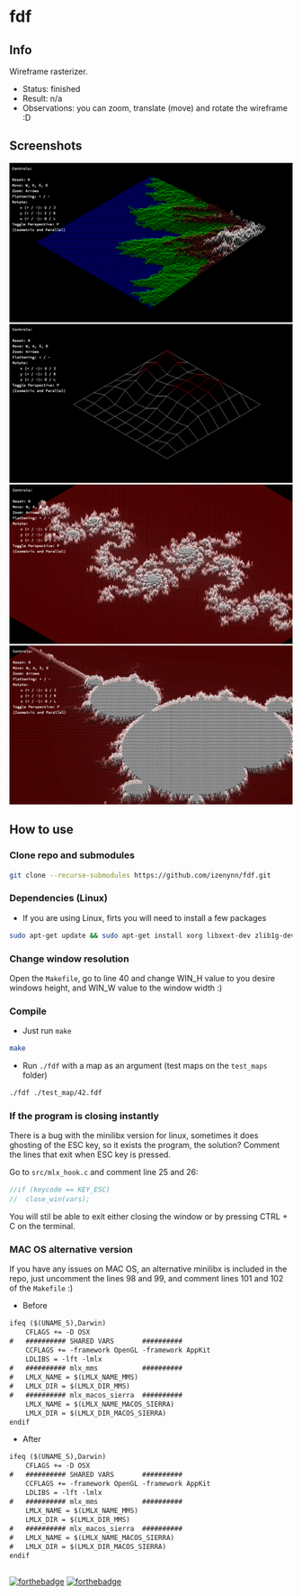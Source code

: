 # fdf

## Info

Wireframe rasterizer.

- Status: finished
- Result: n/a
- Observations: you can zoom, translate (move) and rotate the wireframe :D

## Screenshots

![map t2.fdf screenshot](https://github.com/izenynn/fdf/blob/main/screenshots/01-t2.png)
![map elem-col.fdf screenshot](https://github.com/izenynn/fdf/blob/main/screenshots/02-elem-col.png)
![map julia.fdf screenshot](https://github.com/izenynn/fdf/blob/main/screenshots/03-julia.png)
![map elem-fract.fdf screenshot](https://github.com/izenynn/fdf/blob/main/screenshots/04-elem-fract.png)

## How to use

### Clone repo and submodules

```sh
git clone --recurse-submodules https://github.com/izenynn/fdf.git
```

### Dependencies (Linux)

- If you are using Linux, firts you will need to install a few packages

```sh
sudo apt-get update && sudo apt-get install xorg libxext-dev zlib1g-dev libbsd-dev
```

### Change window resolution

Open the `Makefile`, go to line 40 and change WIN_H value to you desire windows height, and WIN_W value to the window width :)

### Compile

- Just run `make`

```sh
make
```

- Run `./fdf` with a map as an argument (test maps on the `test_maps` folder)

```sh
./fdf ./test_map/42.fdf
```

### If the program is closing instantly

There is a bug with the minilibx version for linux, sometimes it does ghosting of the ESC key, so it exists the program, the solution? Comment the lines that exit when ESC key is pressed.

Go to `src/mlx_hook.c` and comment line 25 and 26:

```c
//if (keycode == KEY_ESC)
//	close_win(vars);
```

You will stil be able to exit either closing the window or by pressing CTRL + C on the terminal.

### MAC OS alternative version

If you have any issues on MAC OS, an alternative minilibx is included in the repo, just uncomment the lines 98 and 99, and comment lines 101 and 102 of the `Makefile` :)

- Before

```make
ifeq ($(UNAME_S),Darwin)
	CFLAGS += -D OSX
#	########## SHARED VARS       ##########
	CCFLAGS += -framework OpenGL -framework AppKit
	LDLIBS = -lft -lmlx
#	########## mlx_mms           ##########
#	LMLX_NAME = $(LMLX_NAME_MMS)
#	LMLX_DIR = $(LMLX_DIR_MMS)
#	########## mlx_macos_sierra  ##########
	LMLX_NAME = $(LMLX_NAME_MACOS_SIERRA)
	LMLX_DIR = $(LMLX_DIR_MACOS_SIERRA)
endif
```

- After

```make
ifeq ($(UNAME_S),Darwin)
	CFLAGS += -D OSX
#	########## SHARED VARS       ##########
	CCFLAGS += -framework OpenGL -framework AppKit
	LDLIBS = -lft -lmlx
#	########## mlx_mms           ##########
	LMLX_NAME = $(LMLX_NAME_MMS)
	LMLX_DIR = $(LMLX_DIR_MMS)
#	########## mlx_macos_sierra  ##########
#	LMLX_NAME = $(LMLX_NAME_MACOS_SIERRA)
#	LMLX_DIR = $(LMLX_DIR_MACOS_SIERRA)
endif
```

##
[![forthebadge](https://forthebadge.com/images/badges/made-with-c.svg)](https://forthebadge.com)
[![forthebadge](https://forthebadge.com/images/badges/you-didnt-ask-for-this.svg)](https://forthebadge.com)
